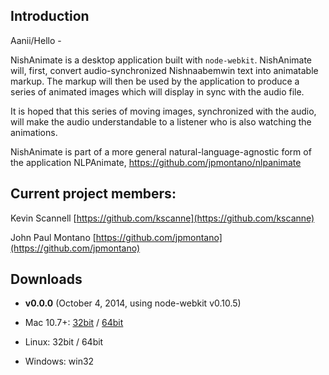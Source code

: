 ## Introduction
Aanii/Hello -

NishAnimate is a desktop application built with `node-webkit`. NishAnimate will, first, convert audio-synchronized Nishnaabemwin text into animatable markup. The markup will then be used by the application to produce a series of animated images which will display in sync with the audio file.

It is hoped that this series of moving images, synchronized with the audio, will make the audio understandable to a listener who is also watching the animations.

NishAnimate is part of a more general natural-language-agnostic form of the application NLPAnimate, https://github.com/jpmontano/nlpanimate


## Current project members:

Kevin Scannell
[https://github.com/kscanne](https://github.com/kscanne)

John Paul Montano
[https://github.com/jpmontano](https://github.com/jpmontano)


## Downloads
* **v0.0.0** (October 4, 2014, using node-webkit v0.10.5)

 * Mac 10.7+: [32bit](http://nishanimate.com/v0.0.0/nishanimate-v0.0.0-osx-32bit.app.zip) / [64bit](http://nishanimate.com/v0.0.0/nishanimate-v0.0.0-osx-64bit.app.zip)
 * Linux: 32bit / 64bit
 * Windows: win32
